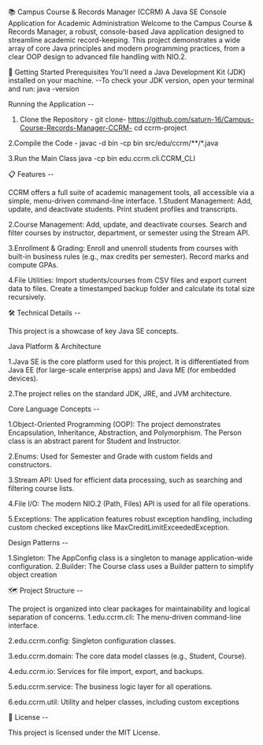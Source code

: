 📚 Campus Course & Records Manager (CCRM)
A Java SE Console Application for Academic Administration
Welcome to the Campus Course & Records Manager, a robust, console-based Java application designed to streamline academic record-keeping. This project demonstrates a wide array of core Java principles and modern programming practices, from a clear OOP design to advanced file handling with NIO.2.

🚀 Getting Started
Prerequisites
You'll need a Java Development Kit (JDK) installed on your machine.
  --To check your JDK version, open your terminal and run: java -version

Running the Application --

1. Clone the Repository - 
git clone- https://github.com/saturn-16/Campus-Course-Records-Manager-CCRM-
cd ccrm-project

2.Compile the Code - 
javac -d bin -cp bin src/edu/ccrm/**/*.java

3.Run the Main Class
java -cp bin edu.ccrm.cli.CCRM_CLI

📋 Features --

CCRM offers a full suite of academic management tools, all accessible via a simple, menu-driven command-line interface.
1.Student Management: Add, update, and deactivate students. Print student profiles and transcripts.

2.Course Management: Add, update, and deactivate courses. Search and filter courses by instructor, department, or semester using the Stream API.

3.Enrollment & Grading: Enroll and unenroll students from courses with built-in business rules (e.g., max credits per semester). Record marks and compute GPAs.

4.File Utilities: Import students/courses from CSV files and export current data to files. Create a timestamped backup folder and calculate its total size recursively.

🛠️ Technical Details --

This project is a showcase of key Java SE concepts.

Java Platform & Architecture

1.Java SE is the core platform used for this project. It is differentiated from Java EE (for large-scale enterprise apps) and Java ME (for embedded devices).

2.The project relies on the standard JDK, JRE, and JVM architecture.


Core Language Concepts --

1.Object-Oriented Programming (OOP): The project demonstrates Encapsulation, Inheritance, Abstraction, and Polymorphism. The Person class is an abstract parent for Student and Instructor.

2.Enums: Used for Semester and Grade with custom fields and constructors.

3.Stream API: Used for efficient data processing, such as searching and filtering course lists.

4.File I/O: The modern NIO.2 (Path, Files) API is used for all file operations.

5.Exceptions: The application features robust exception handling, including custom checked exceptions like MaxCreditLimitExceededException.

Design Patterns -- 

1.Singleton: The AppConfig class is a singleton to manage application-wide configuration.
2.Builder: The Course class uses a Builder pattern to simplify object creation

🗺️ Project Structure --

The project is organized into clear packages for maintainability and logical separation of concerns.
1.edu.ccrm.cli: The menu-driven command-line interface.

2.edu.ccrm.config: Singleton configuration classes.

3.edu.ccrm.domain: The core data model classes (e.g., Student, Course).

4.edu.ccrm.io: Services for file import, export, and backups.

5.edu.ccrm.service: The business logic layer for all operations.

6.edu.ccrm.util: Utility and helper classes, including custom exceptions

📝 License --

This project is licensed under the MIT License.
